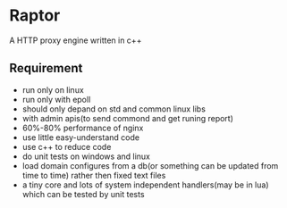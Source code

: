 
# Raptor
A HTTP proxy engine written in c++

## Requirement
+ run only on linux
+ run only with epoll
+ should only depand on std and common linux libs
+ with admin apis(to send commond and get runing report)
+ 60%-80% performance of nginx
+ use little easy-understand code
+ use c++ to reduce code
+ do unit tests on windows and linux
+ load domain configures from a db(or something can be updated from time to time) rather then fixed text files
+ a tiny core and lots of system independent handlers(may be in lua) which can be tested by unit tests

